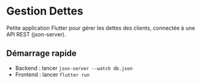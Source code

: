 # Gestion Dettes

Petite application Flutter pour gérer les dettes des clients, connectée à une API REST (json-server).

## Démarrage rapide

- Backend : lancer `json-server --watch db.json`
- Frontend : lancer `flutter run` 
